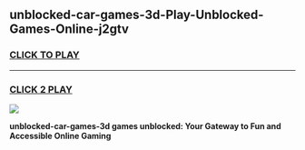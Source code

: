 
## unblocked-car-games-3d-Play-Unblocked-Games-Online-j2gtv
<h3>
<a href="https://premium76.site?title=unblocked-car-games-3d&ref=25A">CLICK TO PLAY</a></h3>
<hr>

<h3>
<a href="https://premium76.site?title=unblocked-car-games-3d&ref=25A">CLICK 2 PLAY</a>
  
</h3>

<a href="https://premium76.site?title=unblocked-car-games-3d&ref=25A"><img src="https://clearcache.store/games.png"></a>


**unblocked-car-games-3d games unblocked: Your Gateway to Fun and Accessible Online Gaming**
